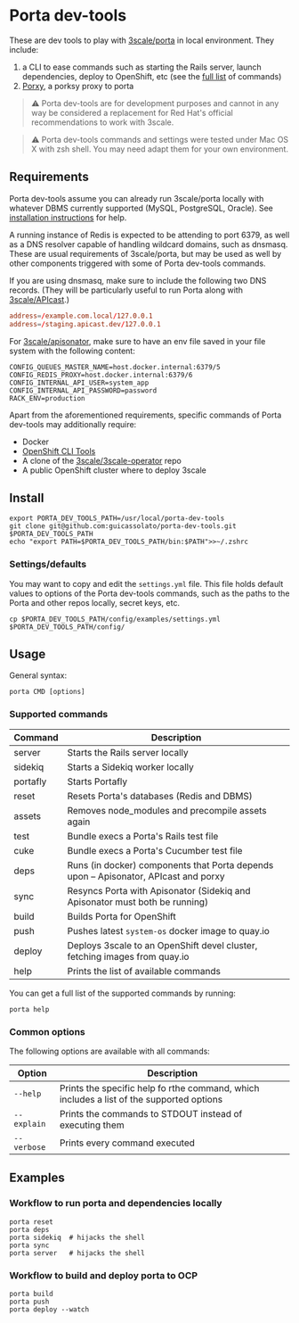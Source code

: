 # Porta dev-tools
These are dev tools to play with [3scale/porta](https://github.com/3scale/porta) in local environment. They include:

1. a CLI to ease commands such as starting the Rails server, launch dependencies, deploy to OpenShift, etc (see the [full list](#supported-commands) of commands)
2. [Porxy](porxy/README.md), a porksy proxy to porta


> :warning: Porta dev-tools are for development purposes and cannot in any way be considered a replacement for Red Hat's official recommendations to work with 3scale.

> :warning: Porta dev-tools commands and settings were tested under Mac OS X with zsh shell. You may need adapt them for your own environment.

## Requirements
Porta dev-tools assume you can already run 3scale/porta locally with whatever DBMS currently supported (MySQL, PostgreSQL, Oracle). See [installation instructions](https://github.com/3scale/porta/blob/master/INSTALL.md) for help.

A running instance of Redis is expected to be attending to port 6379, as well as a DNS resolver capable of handling wildcard domains, such as dnsmasq. These are usual requirements of 3scale/porta, but may be used as well by other components triggered with some of Porta dev-tools commands.

If you are using dnsmasq, make sure to include the following two DNS records. (They will be particularly useful to run Porta along with [3scale/APIcast](https://github.com/3scale/apicast).)

```conf
address=/example.com.local/127.0.0.1
address=/staging.apicast.dev/127.0.0.1
```

For [3scale/apisonator](https://github.com/3scale/apisonator), make sure to have an env file saved in your file system with the following content:

```shell
CONFIG_QUEUES_MASTER_NAME=host.docker.internal:6379/5
CONFIG_REDIS_PROXY=host.docker.internal:6379/6
CONFIG_INTERNAL_API_USER=system_app
CONFIG_INTERNAL_API_PASSWORD=password
RACK_ENV=production
```

Apart from the aforementioned requirements, specific commands of Porta dev-tools may additionally require:

- Docker
- [OpenShift CLI Tools](https://docs.openshift.com/container-platform/4.3/cli_reference/openshift_cli/getting-started-cli.html)
- A clone of the [3scale/3scale-operator](https://github.com/3scale/3scale-operator) repo
- A public OpenShift cluster where to deploy 3scale

## Install

```shell
export PORTA_DEV_TOOLS_PATH=/usr/local/porta-dev-tools
git clone git@github.com:guicassolato/porta-dev-tools.git $PORTA_DEV_TOOLS_PATH
echo "export PATH=$PORTA_DEV_TOOLS_PATH/bin:$PATH">>~/.zshrc
```

### Settings/defaults
You may want to copy and edit the `settings.yml` file. This file holds default values to options of the Porta dev-tools commands, such as the paths to the Porta and other repos locally, secret keys, etc.

```shell
cp $PORTA_DEV_TOOLS_PATH/config/examples/settings.yml $PORTA_DEV_TOOLS_PATH/config/
```

## Usage

General syntax:

```shell
porta CMD [options]
```

### Supported commands

| Command  | Description                                                                           |
| ---------|---------------------------------------------------------------------------------------|
| server   | Starts the Rails server locally                                                       |
| sidekiq  | Starts a Sidekiq worker locally                                                       |
| portafly | Starts Portafly                                                                       |
| reset    | Resets Porta's databases (Redis and DBMS)                                             |
| assets   | Removes node_modules and precompile assets again                                      |
| test     | Bundle execs a Porta's Rails test file                                                |
| cuke     | Bundle execs a Porta's Cucumber test file                                             |
| deps     | Runs (in docker) components that Porta depends upon – Apisonator, APIcast and porxy   |
| sync     | Resyncs Porta with Apisonator (Sidekiq and Apisonator must both be running)           |
| build    | Builds Porta for OpenShift                                                            |
| push     | Pushes latest `system-os` docker image to quay.io                                     |
| deploy   | Deploys 3scale to an OpenShift devel cluster, fetching images from quay.io            |
| help     | Prints the list of available commands                                                 |

You can get a full list of the supported commands by running:

```shell
porta help
```

### Common options

The following options are available with all commands:

| Option      | Description                                                                              |
| ------------|------------------------------------------------------------------------------------------|
| `--help`    | Prints the specific help fo rthe command, which includes a list of the supported options |
| `--explain` | Prints the commands to STDOUT instead of executing them                                  |
| `--verbose` | Prints every command executed                                                            |

## Examples

### Workflow to run porta and dependencies locally

```shell
porta reset
porta deps
porta sidekiq  # hijacks the shell
porta sync
porta server   # hijacks the shell
```

### Workflow to build and deploy porta to OCP

```shell
porta build
porta push
porta deploy --watch
```
